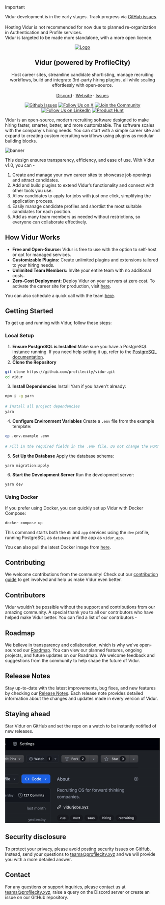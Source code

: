 > [!IMPORTANT]
> Vidur development is in the early stages. Track progress via [GitHub issues](https://github.com/profilecity/vidur/issues).<br><br>
> Hosting Vidur is not recommended for now due to planned re-organization in Authentication and Profile services.<br>
> Vidur is targeted to be made more standalone, with a more open licence.

<p align="center">
  <a href="https://github.com/profilecity/vidur">
   <img src="./header.png" alt="Logo">
  </a>

<h2 align="center">Vidur (powered by ProfileCity)</h3>

<p align="center">
    Host career sites, streamline candidate shortlisting, manage recruiting workflows, build and integrate 3rd-party hiring plugins, all while scaling effortlessly with open-source.
    <br /><br />
    <a href="https://discord.gg/9ms5uYF8xF">Discord</a>
    ·
    <a href="https://www.profilecity.xyz/vidur">Website</a>
    ·
    <a href="https://github.com/profilecity/vidur/issues">Issues</a>
  </p>
</p>

<p align="center">
  <a href="https://github.com/profilecity/vidur/"><img src="https://img.shields.io/github/stars/profilecity/vidur?style=social" alt="Github Issues"></a>
   <a href="https://x.com/profilecityhq"><img src="https://img.shields.io/twitter/follow/profilecityhq" alt="Follow Us on X"></a>
   <a href="https://discord.com/invite/cRaukv9dJ2"><img src="https://img.shields.io/badge/Discord%20-%20Join%20the%20Community%20-%20%235865F2" alt="Join the Community"></a>
   <a href="https://www.linkedin.com/company/profilecity"><img src="https://img.shields.io/badge/LinkedIn-Profilecity-blue" alt="Follow Us on LinkedIn"></a>
   <a href="https://www.producthunt.com/products/vidur"><img src="https://img.shields.io/badge/Product%20Hunt%20-%20Vidur%20-%20%23DA552F" alt="Product Hunt"></a>
</p>

Vidur is an open-source, modern recruiting software designed to make hiring faster, smarter, better, and more customizable. The software scales with the company's hiring needs. You can start with a simple career site and expand to creating custom recruiting workflows using plugins as modular building blocks.

![banner](banner.png)

This design ensures transparency, efficiency, and ease of use. With Vidur v1.0, you can -

1. Create and manage your own career sites to showcase job openings and attract candidates.
2. Add and build plugins to extend Vidur’s functionality and connect with other tools you use.
3. Allow candidates to apply for jobs with just one click, simplifying the application process.
4. Easily manage candidate profiles and shortlist the most suitable candidates for each position.
5. Add as many team members as needed without restrictions, so everyone can collaborate effectively.

## How Vidur Works

- **Free and Open-Source:** Vidur is free to use with the option to self-host or opt for managed services.
- **Customizable Plugins:** Create unlimited plugins and extensions tailored to your hiring needs.
- **Unlimited Team Members:** Invite your entire team with no additional costs.
- **Zero-Cost Deployment:** Deploy Vidur on your servers at zero cost. To activate the career site for production, visit [here](https://tally.so/r/nGD0GO).

You can also schedule a quick call with the team [here](https://calendly.com/0xdevshah).

## Getting Started

To get up and running with Vidur, follow these steps:

### Local Setup

1. **Ensure PostgreSQL is Installed** Make sure you have a PostgreSQL instance running. If you need help setting it up, refer to the [PostgreSQL documentation](https://www.postgresql.org/docs/).
2. **Clone the Repository**

```bash
git clone https://github.com/profilecity/vidur.git
cd vidur
```

3. **Install Dependencies** Install Yarn if you haven't already:

```bash
npm i -g yarn

# Install all project dependencies
yarn
```

4. **Configure Environment Variables** Create a `.env` file from the example template:

```bash
cp .env.example .env

# Fill in the required fields in the .env file. Do not change the PORT value.
```

5. **Set Up the Database** Apply the database schema:

```bash
yarn migration:apply
```

6.  **Start the Development Server** Run the development server:

```bash
yarn dev
```

### Using Docker

If you prefer using Docker, you can quickly set up Vidur with Docker Compose:

```bash
docker compose up
```

This command starts both the `db` and `app` services using the `dev` profile, running PostgreSQL as `database` and the app as `vidur_app`.

You can also pull the latest Docker image from [here](https://hub.docker.com/r/profilecity/vidur/tags).

## Contributing

We welcome contributions from the community! Check out our [contribution guide](./CONTRIBUTING.md) to get involved and help us make Vidur even better.

## Contributors

Vidur wouldn’t be possible without the support and contributions from our amazing community. A special thank you to all our contributors who have helped make Vidur better. You can find a list of our contributors -

<!-- ALL-CONTRIBUTORS-LIST:START - Do not remove or modify this section -->
<!-- prettier-ignore-start -->
<!-- markdownlint-disable -->

<!-- markdownlint-restore -->
<!-- prettier-ignore-end -->

<!-- ALL-CONTRIBUTORS-LIST:END -->

## Roadmap

We believe in transparency and collaboration, which is why we've open-sourced our [Roadmap](https://github.com/orgs/profilecity/projects/5). You can view our planned features, ongoing projects, and future updates on our Roadmap. We welcome feedback and suggestions from the community to help shape the future of Vidur.

## Release Notes

Stay up-to-date with the latest improvements, bug fixes, and new features by checking our [Release Notes](https://github.com/profilecity/vidur/releases). Each release note provides detailed information about the changes and updates made in every version of Vidur.

## Staying ahead

Star Vidur on GitHub and set the repo on a watch to be instantly notified of new releases.

![Star Image](asset/star-repo.gif)

## Security disclosure

To protect your privacy, please avoid posting security issues on GitHub. Instead, send your questions to teams@profilecity.xyz and we will provide you with a more detailed answer.

## Contact

For any questions or support inquiries, please contact us at teams@profilecity.xyz, raise a query on the Discord server or create an issue on our GitHub repository.

